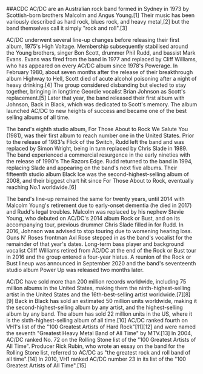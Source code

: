 ##ACDC
AC/DC are an Australian rock band formed in Sydney in 1973 by Scottish-born brothers Malcolm and Angus Young.[1] Their music has been variously described as hard rock, blues rock, and heavy metal,[2] but the band themselves call it simply "rock and roll".[3]

AC/DC underwent several line-up changes before releasing their first album, 1975's High Voltage. Membership subsequently stabilised around the Young brothers, singer Bon Scott, drummer Phil Rudd, and bassist Mark Evans. Evans was fired from the band in 1977 and replaced by Cliff Williams, who has appeared on every AC/DC album since 1978's Powerage. In February 1980, about seven months after the release of their breakthrough album Highway to Hell, Scott died of acute alcohol poisoning after a night of heavy drinking.[4] The group considered disbanding but elected to stay together, bringing in longtime Geordie vocalist Brian Johnson as Scott's replacement.[5] Later that year, the band released their first album with Johnson, Back in Black, which was dedicated to Scott's memory. The album launched AC/DC to new heights of success and became one of the best selling albums of all time.

The band's eighth studio album, For Those About to Rock We Salute You (1981), was their first album to reach number one in the United States. Prior to the release of 1983's Flick of the Switch, Rudd left the band and was replaced by Simon Wright, being in turn replaced by Chris Slade in 1989. The band experienced a commercial resurgence in the early nineties with the release of 1990's The Razors Edge. Rudd returned to the band in 1994, replacing Slade and appearing on the band's next five albums. Their fifteenth studio album Black Ice was the second-highest-selling album of 2008, and their biggest chart hit since For Those About to Rock, eventually reaching No.1 worldwide.[6]

The band's line-up remained the same for twenty years, until 2014 with Malcolm Young's retirement due to early-onset dementia (he died in 2017) and Rudd's legal troubles. Malcolm was replaced by his nephew Stevie Young, who debuted on AC/DC's 2014 album Rock or Bust, and on its accompanying tour, previous drummer Chris Slade filled in for Rudd. In 2016, Johnson was advised to stop touring due to worsening hearing loss. Guns N' Roses frontman Axl Rose stepped in as the band's vocalist for the remainder of that year's dates. Long-term bass player and background vocalist Cliff Williams retired from AC/DC at the end of the Rock or Bust tour in 2016 and the group entered a four-year hiatus. A reunion of the Rock or Bust lineup was announced in September 2020 and the band's seventeenth studio album Power Up was released two months later.

AC/DC have sold more than 200 million records worldwide, including 75 million albums in the United States, making them the ninth-highest-selling artist in the United States and the 16th-best-selling artist worldwide.[7][8][9] Back in Black has sold an estimated 50 million units worldwide, making it the second-highest-selling album by any artist, and the highest-selling album by any band. The album has sold 22 million units in the US, where it is the sixth-highest-selling album of all time.[10] AC/DC ranked fourth on VH1's list of the "100 Greatest Artists of Hard Rock"[11][12] and were named the seventh "Greatest Heavy Metal Band of All Time" by MTV.[13] In 2004, AC/DC ranked No. 72 on the Rolling Stone list of the "100 Greatest Artists of All Time". Producer Rick Rubin, who wrote an essay on the band for the Rolling Stone list, referred to AC/DC as "the greatest rock and roll band of all time".[14] In 2010, VH1 ranked AC/DC number 23 in its list of the "100 Greatest Artists of All Time".[15]